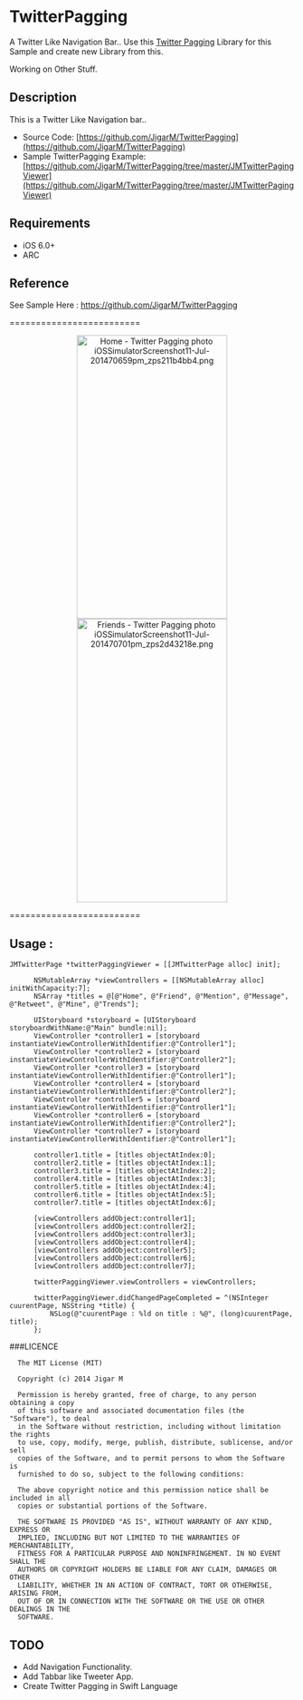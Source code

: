 TwitterPagging
==============

A Twitter Like Navigation Bar..
Use this [Twitter Pagging](https://github.com/duowan/TwitterPaggingViewer) Library for this Sample and create new Library from this.

Working on Other Stuff.

## Description

This is a Twitter Like Navigation bar..

* Source Code: [https://github.com/JigarM/TwitterPagging](https://github.com/JigarM/TwitterPagging)
* Sample TwitterPagging Example: [https://github.com/JigarM/TwitterPagging/tree/master/JMTwitterPagingViewer](https://github.com/JigarM/TwitterPagging/tree/master/JMTwitterPagingViewer)

## Requirements

* iOS 6.0+ 
* ARC

## Reference

See Sample Here : https://github.com/JigarM/TwitterPagging

=========================

<p align="center" >
<a href="http://s1282.photobucket.com/user/jigarm_0809/media/iOSSimulatorScreenshot11-Jul-201470659pm_zps211b4bb4.png.html" target="_blank"><img src="http://i1282.photobucket.com/albums/a534/jigarm_0809/iOSSimulatorScreenshot11-Jul-201470659pm_zps211b4bb4.png" border="0" alt="Home - Twitter Pagging photo iOSSimulatorScreenshot11-Jul-201470659pm_zps211b4bb4.png" width="266" height="500"/></a>
<a href="http://s1282.photobucket.com/user/jigarm_0809/media/iOSSimulatorScreenshot11-Jul-201470701pm_zps2d43218e.png.html" target="_blank"><img src="http://i1282.photobucket.com/albums/a534/jigarm_0809/iOSSimulatorScreenshot11-Jul-201470701pm_zps2d43218e.png" border="0" alt="Friends - Twitter Pagging photo iOSSimulatorScreenshot11-Jul-201470701pm_zps2d43218e.png" width="266" height="500"/></a>
</p>
=========================

## Usage : 
	JMTwitterPage *twitterPaggingViewer = [[JMTwitterPage alloc] init];
          
          NSMutableArray *viewControllers = [[NSMutableArray alloc] initWithCapacity:7];
          NSArray *titles = @[@"Home", @"Friend", @"Mention", @"Message", @"Retweet", @"Mine", @"Trends"];
          
          UIStoryboard *storyboard = [UIStoryboard storyboardWithName:@"Main" bundle:nil];
          ViewController *controller1 = [storyboard instantiateViewControllerWithIdentifier:@"Controller1"];
          ViewController *controller2 = [storyboard instantiateViewControllerWithIdentifier:@"Controller2"];
          ViewController *controller3 = [storyboard instantiateViewControllerWithIdentifier:@"Controller1"];
          ViewController *controller4 = [storyboard instantiateViewControllerWithIdentifier:@"Controller2"];
          ViewController *controller5 = [storyboard instantiateViewControllerWithIdentifier:@"Controller1"];
          ViewController *controller6 = [storyboard instantiateViewControllerWithIdentifier:@"Controller2"];
          ViewController *controller7 = [storyboard instantiateViewControllerWithIdentifier:@"Controller1"];
          
          controller1.title = [titles objectAtIndex:0];
          controller2.title = [titles objectAtIndex:1];
          controller3.title = [titles objectAtIndex:2];
          controller4.title = [titles objectAtIndex:3];
          controller5.title = [titles objectAtIndex:4];
          controller6.title = [titles objectAtIndex:5];
          controller7.title = [titles objectAtIndex:6];
          
          [viewControllers addObject:controller1];
          [viewControllers addObject:controller2];
          [viewControllers addObject:controller3];
          [viewControllers addObject:controller4];
          [viewControllers addObject:controller5];
          [viewControllers addObject:controller6];
          [viewControllers addObject:controller7];
          
          twitterPaggingViewer.viewControllers = viewControllers;
          
          twitterPaggingViewer.didChangedPageCompleted = ^(NSInteger cuurentPage, NSString *title) {
              NSLog(@"cuurentPage : %ld on title : %@", (long)cuurentPage, title);
          };
###LICENCE

      The MIT License (MIT)
      
      Copyright (c) 2014 Jigar M
      
      Permission is hereby granted, free of charge, to any person obtaining a copy
      of this software and associated documentation files (the "Software"), to deal
      in the Software without restriction, including without limitation the rights
      to use, copy, modify, merge, publish, distribute, sublicense, and/or sell
      copies of the Software, and to permit persons to whom the Software is
      furnished to do so, subject to the following conditions:
      
      The above copyright notice and this permission notice shall be included in all
      copies or substantial portions of the Software.
      
      THE SOFTWARE IS PROVIDED "AS IS", WITHOUT WARRANTY OF ANY KIND, EXPRESS OR
      IMPLIED, INCLUDING BUT NOT LIMITED TO THE WARRANTIES OF MERCHANTABILITY,
      FITNESS FOR A PARTICULAR PURPOSE AND NONINFRINGEMENT. IN NO EVENT SHALL THE
      AUTHORS OR COPYRIGHT HOLDERS BE LIABLE FOR ANY CLAIM, DAMAGES OR OTHER
      LIABILITY, WHETHER IN AN ACTION OF CONTRACT, TORT OR OTHERWISE, ARISING FROM,
      OUT OF OR IN CONNECTION WITH THE SOFTWARE OR THE USE OR OTHER DEALINGS IN THE
      SOFTWARE.

TODO
----
* Add Navigation Functionality.
* Add Tabbar like Tweeter App.
* Create Twitter Pagging in Swift Language
